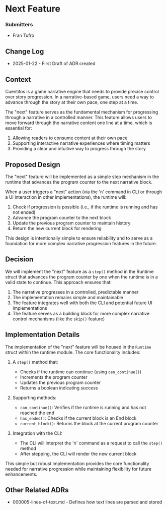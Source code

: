 # Next Feature

### Submitters

- Fran Tufro

## Change Log

- 2025-01-22 - First Draft of ADR created

## Context

Cuentitos is a game narrative engine that needs to provide precise control over story progression. In a narrative-based game, users need a way to advance through the story at their own pace, one step at a time.

The "next" feature serves as the fundamental mechanism for progressing through a narrative in a controlled manner. This feature allows users to move forward through the narrative content one line at a time, which is essential for:

1. Allowing readers to consume content at their own pace
2. Supporting interactive narrative experiences where timing matters
3. Providing a clear and intuitive way to progress through the story

## Proposed Design

The "next" feature will be implemented as a simple step mechanism in the runtime that advances the program counter to the next narrative block.

When a user triggers a "next" action (via the 'n' command in CLI or through a UI interaction in other implementations), the runtime will:

1. Check if progression is possible (i.e., if the runtime is running and has not ended)
2. Advance the program counter to the next block
3. Update the previous program counter to maintain history
4. Return the new current block for rendering

This design is intentionally simple to ensure reliability and to serve as a foundation for more complex narrative progression features in the future.

## Decision

We will implement the "next" feature as a `step()` method in the Runtime struct that advances the program counter by one when the runtime is in a valid state to continue. This approach ensures that:

1. The narrative progresses in a controlled, predictable manner
2. The implementation remains simple and maintainable
3. The feature integrates well with both the CLI and potential future UI implementations
4. The feature serves as a building block for more complex narrative control mechanisms (like the `skip()` feature)

## Implementation Details

The implementation of the "next" feature will be housed in the `Runtime` struct within the runtime module. The core functionality includes:

1. A `step()` method that:
   - Checks if the runtime can continue (using `can_continue()`)
   - Increments the program counter
   - Updates the previous program counter
   - Returns a boolean indicating success

2. Supporting methods:
   - `can_continue()`: Verifies if the runtime is running and has not reached the end
   - `has_ended()`: Checks if the current block is an End block
   - `current_block()`: Returns the block at the current program counter

3. Integration with the CLI:
   - The CLI will interpret the 'n' command as a request to call the `step()` method
   - After stepping, the CLI will render the new current block

This simple but robust implementation provides the core functionality needed for narrative progression while maintaining flexibility for future enhancements.

## Other Related ADRs

- 000005-lines-of-text.md - Defines how text lines are parsed and stored